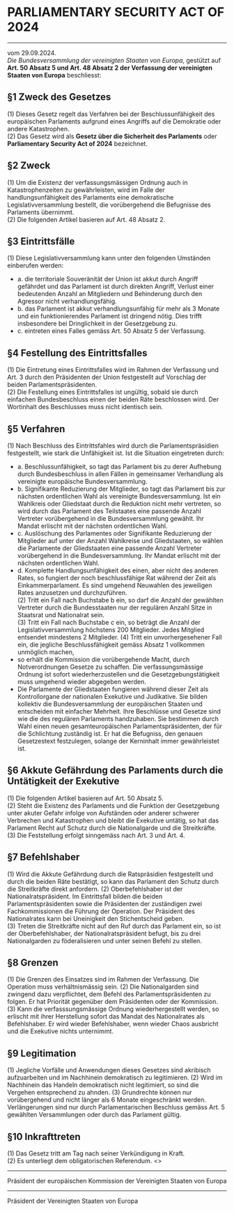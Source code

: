 # PARLIAMENTARY SECURITY ACT OF 2024
_______________________________________________________________
vom 29.09.2024.  
_Die Bundesversammlung der vereinigten Staaten von Europa_, gestützt auf **Art. 50 Absatz 5 und Art. 48 Absatz 2 der Verfassung der vereinigten Staaten von Europa** beschliesst:

## §1 Zweck des Gesetzes
(1) Dieses Gesetz regelt das Verfahren bei der Beschlussunfähigkeit des europäischen Parlaments aufgrund eines Angriffs auf die Demokratie oder andere Katastrophen.  
(2) Das Gesetz wird als **Gesetz über die Sicherheit des Parlaments** oder **Parliamentary Security Act of 2024** bezeichnet.  

## §2 Zweck
(1) Um die Existenz der verfassungsmässigen Ordnung auch in Katastrophenzeiten zu gewährleisten, wird im Falle der handlungsunfähigkeit des Parlaments eine demokratische Legislativversammlung bestellt, die vorübergehend die Befugnisse des Parlaments übernimmt.  
(2) Die folgenden Artikel basieren auf Art. 48 Absatz 2.  

## §3 Eintrittsfälle
(1) Diese Legislativversammlung kann unter den folgenden Umständen einberufen werden:  
* a. die territoriale Souveränität der Union ist akkut durch Angriff gefährdet und das Parlament ist durch direkten Angriff, Verlust einer bedeutenden Anzahl an Mitgliedern und Behinderung durch den Agressor nicht verhandlungsfähig.  
* b. das Parlament ist akkut verhandlungsunfähig für mehr als 3 Monate und ein funktionierendes Parlament ist dringend nötig. Dies trifft insbesondere bei Dringlichkeit in der Gesetzgebung zu.  
* c. eintreten eines Falles gemäss Art. 50 Absatz 5 der Verfassung.  

## §4 Festellung des Eintrittsfalles
(1) Die Eintretung eines Eintrittsfalles wird im Rahmen der Verfassung und Art. 3 durch den Präsidenten der Union festgestellt auf Vorschlag der beiden Parlamentspräsidenten.   
(2) Die Festellung eines Eintrittsfalles ist ungültig, sobald sie durch einfachen Bundesbeschluss einen der beiden Räte beschlossen wird. Der Wortinhalt des Beschlusses muss nicht identisch sein.  

## §5 Verfahren
(1) Nach Beschluss des Eintrittsfahles wird durch die Parlamentspräsidien festgestellt, wie stark die Unfähigkeit ist. Ist die Situation eingetreten durch:
* a. Beschlussunfähigkeit, so tagt das Parlament bis zu derer Aufhebung durch Bundesbeschluss in allen Fällen in gemeinsamer Verhandlung als vereinigte europäische Bundesversammlung.  
* b. Signifikante Reduzierung der Mitglieder, so tagt das Parlament bis zur nächsten ordentlichen Wahl als vereinigte Bundesversammlung. Ist ein Wahlkreis oder Gliedstaat durch die Reduktion nicht mehr vertreten, so wird durch das Parlament des Teilstaates eine passende Anzahl Vertreter vorübergehend in die Bundesversammlung gewählt. Ihr Mandat erlischt mit der nächsten ordentlichen Wahl.  
* c. Auslöschung des Parlamentes oder Signifikante Reduzierung der Mitglieder auf unter der Anzahl Wahlkreise und Gliedstaaten, so wählen die Parlamente der Gliedstaaten eine passende Anzahl Vertreter vorübergehend in die Bundesversammlung. Ihr Mandat erlischt mit der nächsten ordentlichen Wahl.
* d. Komplette Handlungsunfähigkeit des einen, aber nicht des anderen Rates, so fungiert der noch beschlussfähige Rat während der Zeit als Einkammerparlament. Es sind umgehend Neuwahlen des jeweiligen Rates anzusetzen und durchzuführen.   
(2) Tritt ein Fall nach Buchstabe b ein, so darf die Anzahl der gewählten Vertreter durch die Bundesstaaten nur der regulären Anzahl Sitze in Staatsrat und Nationalrat sein.  
(3) Tritt ein Fall nach Buchstabe c ein, so beträgt die Anzahl der Legislativversammlung höchstens 200 Mitglieder. Jedes Mitglied entsendet mindestens 2 Mitglieder. 
(4) Tritt ein unvorhergesehener Fall ein, die jegliche Beschlussfähigkeit gemäss Absatz 1 vollkommen unmöglich machen, 
* so erhält die Kommission die vorübergehende Macht, durch Notverordnungen Gesetze zu schaffen. Die verfassungsmässige Ordnung ist sofort wiederherzustellen und die Gesetzgebungstätigkeit muss umgehend wieder abgegeben werden. 
* Die Parlamente der Gliedstaaten fungieren während dieser Zeit als Kontrollorgane der nationalen Exekutive und Judikative. Sie bilden kollektiv die Bundesversammlung der europäischen Staaten und entscheiden mit einfacher Mehrheit. Ihre Beschlüsse und Gesetze sind wie die des regulären Parlaments handzuhaben. Sie bestimmen durch Wahl einen neuen gesamteuropäischen Parlamentspräsidenten, der für die Schlichtung zuständig ist. Er hat die Befugniss, den genauen Gesetzestext festzulegen, solange der Kerninhalt immer gewährleistet ist.  

## §6 Akkute Gefährdung des Parlaments durch die Untätigkeit der Exekutive
(1) Die folgenden Artikel basieren auf Art. 50 Absatz 5.  
(2) Steht die Existenz des Parlaments und die Funktion der Gesetzgebung unter akuter Gefahr infolge von Aufständen oder anderer schwerer Verbrechen und Katastrophen und bleibt die Exekutive untätig, so hat das Parlament Recht auf Schutz durch die Nationalgarde und die Streitkräfte.  
(3) Die Feststellung erfolgt sinngemäss nach Art. 3 und Art. 4.  

## §7 Befehlshaber
(1) Wird die Akkute Gefährdung durch die Ratspräsidien festgestellt und durch die beiden Räte bestätigt, so kann das Parlament den Schutz durch die Streitkräfte direkt anfordern. 
(2) Oberbefehlshaber ist der Nationalratspräsident. Im Eintrittsfall bilden die beiden Parlamentspräsidenten sowie die Präsidenten der zuständigen zwei Fachkommissionen die Führung der Operation. Der Präsident des Nationalrates kann bei Uneinigkeit den Stichentscheid geben.  
(3) Treten die Streitkräfte nicht auf den Ruf durch das Parlament ein, so ist der Oberbefehlshaber, der Nationalratspräsident befugt, bis zu drei Nationalgarden zu föderalisieren und unter seinen Befehl zu stellen.  

## §8 Grenzen
(1) Die Grenzen des Einsatzes sind im Rahmen der Verfassung. Die Operation muss verhältnismässig sein.
(2) Die Nationalgarden sind zwingend dazu verpflichtet, dem Befehl des Parlamentspräsidenten zu folgen. Er hat Priorität gegenüber dem Präsidenten oder der Kommission. 
(3) Kann die verfasssungsmässige Ordnung wiederhergestellt werden, so erlischt mit ihrer Herstellung sofort das Mandat des Nationalrates als Befehlshaber. Er wird wieder Befehlshaber, wenn wieder Chaos ausbricht und die Exekutive nichts unternimmt.  

## §9 Legitimation
(1) Jegliche Vorfälle und Anwendungen dieses Gesetzes sind akribisch aufzuarbeiten und im Nachhinein demokratisch zu legitimieren. 
(2) Wird im Nachhinein das Handeln demokratisch nicht legitimiert, so sind die Vergehen entsprechend zu ahnden. 
(3) Grundrechte können nur vorübergehend und nicht länger als 6 Monate eingeschränkt werden. Verlängerungen sind nur durch Parlamentarischen Beschluss gemäss Art. 5 gewählten Versammlungen oder durch das Parlament gültig.  


## §10 Inkrafttreten
(1) Das Gesetz tritt am Tag nach seiner Verkündigung in Kraft.  
(2) Es unterliegt dem obligatorischen Referendum.  <>

_________________________________  
Präsident der europäischen Kommission der Vereinigten Staaten von Europa  


_________________________________  
Präsident der Vereinigten Staaten von Europa  